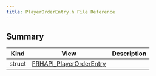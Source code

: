 ```yaml
---
title: PlayerOrderEntry.h File Reference
---
```


## Summary
| Kind | View | Description |
|------|------|-------------|
|struct|[FRHAPI_PlayerOrderEntry](/unreal-plugins/all/structfrhapi__playerorderentry/#structFRHAPI__PlayerOrderEntry)||
